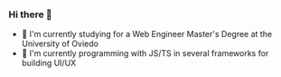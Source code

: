 ### Hi there 👋
- 🔭 I'm currently studying for a Web Engineer Master's Degree at the University of Oviedo
- 🌱 I'm currently programming with JS/TS in several frameworks for building UI/UX
<!--
**alessandro3001/alessandro3001** is a ✨ _special_ ✨ repository because its `README.md` (this file) appears on your GitHub profile.

Here are some ideas to get you started:

- 🔭 I’m currently working on ...
- 🌱 I’m currently learning ...
- 👯 I’m looking to collaborate on ...
- 🤔 I’m looking for help with ...
- 💬 Ask me about ...
- 📫 How to reach me: ...
- 😄 Pronouns: ...
- ⚡ Fun fact: ...
-->
